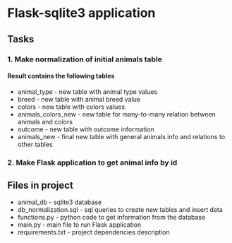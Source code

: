 # Flask-sqlite3 application
## Tasks
### 1. Make normalization of initial animals table
#### Result contains the following tables
- animal_type - new table with animal type values
- breed - new table with animal breed value
- colors - new table with colors values
- animals_colors_new - new table for many-to-many relation between animals and colors
- outcome - new table with outcome information
- animals_new - final new table with general animals info and relations to other tables
### 2. Make Flask application to get animal info by id

## Files in project
- animal_db - sqlite3 database
- db_normalization.sql - sql queries to create new tables and insert data
- functions.py - python code to get information from the database
- main.py - main file to run Flask application
- requirements.txt - project dependencies description